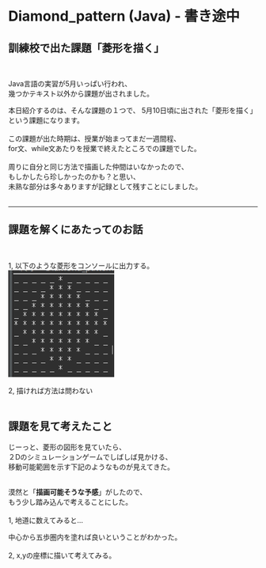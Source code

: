 # Diamond_pattern (Java) - 書き途中
## 訓練校で出た課題「菱形を描く」  
<br>

Java言語の実習が5月いっぱい行われ、  
幾つかテキスト以外から課題が出されました。  

本日紹介するのは、そんな課題の１つで、
5月10日頃に出された「菱形を描く」という課題になります。  
<br>
この課題が出た時期は、授業が始まってまだ一週間程、  
for文、while文あたりを授業で終えたところでの課題でした。  
<br>
周りに自分と同じ方法で描画した仲間はいなかったので、  
もしかしたら珍しかったのかも？と思い、  
未熟な部分は多々ありますが記録として残すことにしました。  
<br>
<hr>

## 課題を解くにあたってのお話  
<br>

1, 以下のような菱形をコンソールに出力する。  
![コンソール出力画面イメージ](https://github.com/kimihiro-abe/Diamond-pattern/blob/main/Daimond_pattern_00.png)


2, 描ければ方法は問わない  
<br>


## 課題を見て考えたこと  
じーっと、菱形の図形を見ていたら、  
２Dのシミュレーションゲームでしばしば見かける、  
移動可能範囲を示す下記のようなものが見えてきた。  
<br>


漠然と「**描画可能そうな予感**」がしたので、  
もう少し踏み込んで考えることにした。  
<br>
1, 地道に数えてみると...  

中心から五歩圏内を塗れば良いということがわかった。  
<br>
2, x,yの座標に描いて考えてみる。  
<br>

